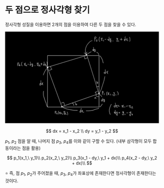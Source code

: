 # 두 점으로 정사각형 찾기

정사각형 성질을 이용하면 2개의 점을 이용하여 다른 두 점을 찾을 수 있다. 

<img src="images/rect.jpg" width="600px"/>

$$ 
    dx = x_1 - x_2 \\
    dy = y_1 - y_2
$$


$p_1,\ p_2$ 점을 알 때, 나머지 점 $p_3,\ p_4$를 이와 같이 구할 수 있다. 
(내부 삼각형이 모두 합동이라는 점을 활용)


$$
    p_1(x_1,\ y_1)\\ p_2(x_2,\ y_2)\\ p_3(x_1 - dy,\ y_1 + dx)\\ p_4(x_2 - dy,\ y_2 + dx)\\
$$

:star: 즉, 점 $p_1$, $p_2$가 주어졌을 때, $p_3$, $p_4$가 좌표상에 존재한다면 정사각형이 존재한다는 것이다. 